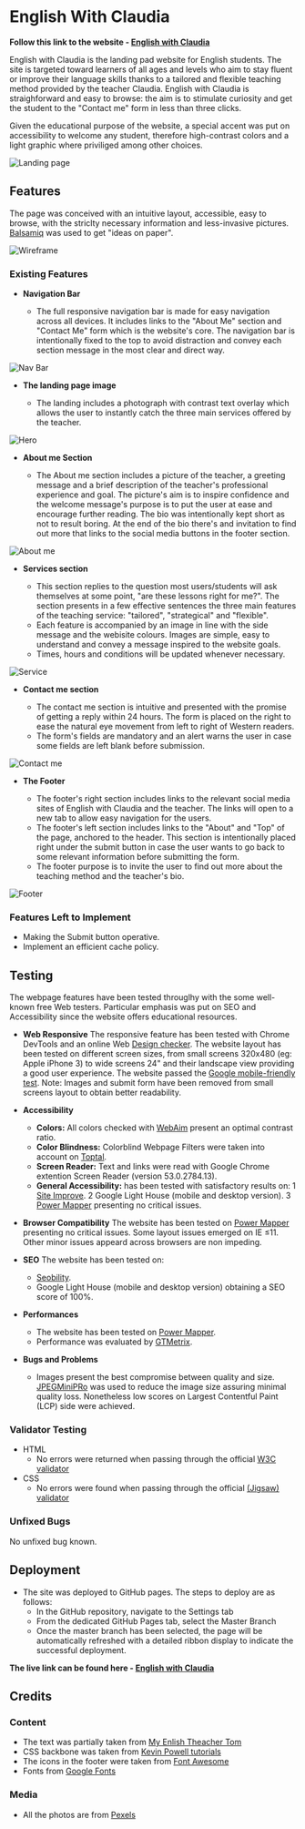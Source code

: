 # English With Claudia

__Follow this link to the website - [English with Claudia](https://cla-cif.github.io/english-with-claudia/)__

English with Claudia is the landing pad website for English students. The site is targeted toward learners of all ages and levels who aim to stay fluent or improve their language skills thanks to a tailored and flexible teaching method provided by the teacher Claudia. English with Claudia is straighforward and easy to browse: the aim is to stimulate curiosity and get the student to the "Contact me" form in less than three clicks. 

Given the educational purpose of the website, a special accent was put on accessibility to welcome any student, therefore high-contrast colors and a light graphic where priviliged among other choices. 

![Landing page](https://github.com/cla-cif/english-with-claudia/blob/main/screenshot/landing-page.jpeg)

## Features 

The page was conceived with an intuitive layout, accessible, easy to browse, with the striclty necessary information and less-invasive pictures. 
[Balsamiq](https://balsamiq.com/) was used to get "ideas on paper". 

![Wireframe](https://github.com/cla-cif/english-with-claudia/blob/main/screenshot/index-wireframe.png)

### Existing Features

- __Navigation Bar__

  - The full responsive navigation bar is made for easy navigation across all devices. It includes links to the "About Me" section and "Contact Me" form which is the     website's core. The navigation bar is intentionally fixed to the top to avoid distraction and convey each section message in the most clear and direct way. 
 
![Nav Bar](https://github.com/cla-cif/english-with-claudia/blob/main/screenshot/nav.jpeg)

- __The landing page image__

  - The landing includes a photograph with contrast text overlay which allows the user to instantly catch the three main services offered by the teacher. 

![Hero](https://github.com/cla-cif/english-with-claudia/blob/main/screenshot/hero.jpeg)

- __About me Section__

  - The About me section includes a picture of the teacher, a greeting message and a brief description of the teacher's professional experience and goal. The picture's aim is  to inspire confidence and the welcome message's purpose is to put the user at ease and encourage further reading. The bio was intentionally kept short as not to result boring. At the end of the bio there's and invitation to find out more that links to the social media buttons in the footer section. 

![About me](https://github.com/cla-cif/english-with-claudia/blob/main/screenshot/aboutme.jpeg)

- __Services section__

  - This section replies to the question most users/students will ask themselves at some point, "are these lessons right for me?". The section presents in a few effective sentences the three main features of the teaching service: "tailored", "strategical" and "flexible". 
  - Each feature is accompanied by an image in line with the side message and the webisite colours. Images are simple, easy to understand and convey a message inspired to the website goals. 
  - Times, hours and conditions will be updated whenever necessary. 

![Service](https://github.com/cla-cif/english-with-claudia/blob/main/screenshot/services.jpeg)

- __Contact me section__ 

  - The contact me section is intuitive and presented with the promise of getting a reply within 24 hours. The form is placed on the right to ease the natural eye movement from left to right of Western readers. 
  - The form's fields are mandatory and an alert warns the user in case some fields are left blank before submission. 

![Contact me](https://github.com/cla-cif/english-with-claudia/blob/main/screenshot/form.jpeg)

- __The Footer__ 

  - The footer's right section includes links to the relevant social media sites of English with Claudia and the teacher. The links will open to a new tab to allow easy navigation for the users. 
  - The footer's left section includes links to the "About" and "Top" of the page, anchored to the header. This section is intentionally placed right under the submit button in case the user wants to go back to some relevant information before submitting the form. 
  - The footer purpose is to invite the user to find out more about the teaching method and the teacher's bio. 
  
![Footer](https://github.com/cla-cif/english-with-claudia/blob/main/screenshot/footer.jpeg)

### Features Left to Implement

- Making the Submit button operative. 
- Implement an efficient cache policy. 

## Testing 

The webpage features have been tested througlhy with the some well-known free Web testers. Particular emphasis was put on SEO and Accessibility since the website offers educational resources. 

- __Web Responsive__
The responsive feature has been tested with Chrome DevTools and an online Web [Design checker](https://responsivedesignchecker.com/checker.php?url=https%3A%2F%2Fcla-cif.github.io%2Fenglish-with-claudia%2F&width=1400&height=700). 
The website layout has been tested on different screen sizes, from small screens 320x480 (eg: Apple iPhone 3) to wide screens 24" and their landscape view providing a good user experience. 
The website passed the [Google mobile-friendly test](https://search.google.com/test/mobile-friendly/result?id=a6mUE2LpdV19X1xP-L4ljA). 
Note: Images and submit form have been removed from small screens layout to obtain better readability. 

- __Accessibility__

  - __Colors:__ All colors checked with [WebAim](https://webaim.org/resources/contrastchecker/) present an optimal contrast ratio. 
  - __Color Blindness:__ Colorblind Webpage Filters were taken into account on [Toptal](https://www.toptal.com/designers/colorfilter/).
  - __Screen Reader:__ Text and links were read with Google Chrome extention Screen Reader (version 53.0.2784.13). 
  - __General Accessibility:__ has been tested with satisfactory results on:
      1 [Site Improve](https://siteimprove.com/en/accessibility/result/?website=https://cla-cif.github.io/english-with-claudia/&email=claudia.cifaldi@gmail.com).
      2 Google Light House (mobile and desktop version). 
      3 [Power Mapper](https://try.powermapper.com/demo/ViewScan/051f53b2-ea5c-42ba-a494-d581b173b4d0) presenting no critical issues. 

- __Browser Compatibility__
The website has been tested on [Power Mapper](https://www.powermapper.com/) presenting no critical issues. Some layout issues emerged on IE ≤11. Other minor issues appeard across browsers are non impeding. 

- __SEO__
The website has been tested on:
  - [Seobility](https://freetools.seobility.net/en/seocheck/check?url=https%3A%2F%2Fcla-cif.github.io%2Fenglish-with-claudia%2F&crawltype=1#headings).
  - Google Light House (mobile and desktop version) obtaining a SEO score of 100%.

- __Performances__
  - The website has been tested on [Power Mapper](https://www.powermapper.com/).
  - Performance was evaluated by [GTMetrix](https://gtmetrix.com/reports/cla-cif.github.io/9nvWRL91/).

- __Bugs and Problems__
  - Images present the best compromise between quality and size. [JPEGMiniPRo](https://www.jpegmini.com/creators) was used to reduce the image size assuring minimal quality loss. Nonetheless low scores on Largest Contentful Paint (LCP) side were achieved.


### Validator Testing 

- HTML
  - No errors were returned when passing through the official [W3C validator](https://validator.w3.org/nu/?doc=https%3A%2F%2Fcla-cif.github.io%2Fenglish-with-claudia%2F)
- CSS
  - No errors were found when passing through the official [(Jigsaw) validator](https://jigsaw.w3.org/css-validator/validator?uri=https%3A%2F%2Fcla-cif.github.io%2Fenglish-with-claudia%2F&profile=css3svg&usermedium=all&warning=1&vextwarning=&lang=en)

### Unfixed Bugs

No unfixed bug known. 

## Deployment

- The site was deployed to GitHub pages. The steps to deploy are as follows: 
  - In the GitHub repository, navigate to the Settings tab 
  - From the dedicated GitHub Pages tab, select the Master Branch
  - Once the master branch has been selected, the page will be automatically refreshed with a detailed ribbon display to indicate the successful deployment. 

__The live link can be found here - [English with Claudia](https://cla-cif.github.io/english-with-claudia/)__


## Credits 

### Content 

- The text was partially taken from [My Enlish Theacher Tom](https://www.myenglishteachertom.com/)
- CSS backbone was taken from  [Kevin Powell tutorials](https://www.youtube.com/watch?v=bn-DQCifeQQ)
- The icons in the footer were taken from [Font Awesome](https://fontawesome.com/)
- Fonts from [Google Fonts](https://fonts.google.com/)

### Media

- All the photos are from [Pexels](https://www.pexels.com/)
